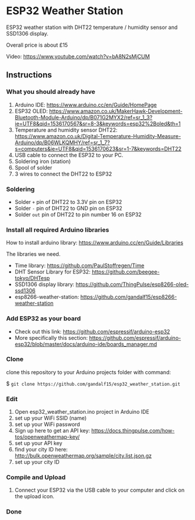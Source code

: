 # ESP32 Weather Station
ESP32 weather station with DHT22 temperature / humidity sensor and SSD1306 display.

Overall price is about £15

Video: https://www.youtube.com/watch?v=bA8N2sMjCUM

## Instructions

### What you should already have
1. Arduino IDE: https://www.arduino.cc/en/Guide/HomePage
2. ESP32 OLED: https://www.amazon.co.uk/MakerHawk-Development-Bluetooth-Module-Arduino/dp/B071G2MYX2/ref=sr_1_3?ie=UTF8&qid=1536170567&sr=8-3&keywords=esp32%2Boled&th=1
3. Temperature and humidity sensor DHT22: https://www.amazon.co.uk/Digital-Temperature-Humidity-Measure-Arduino/dp/B06WLKQMHY/ref=sr_1_7?s=computers&ie=UTF8&qid=1536170623&sr=1-7&keywords=DHT22
4. USB cable to connect the ESP32 to your PC.
5. Soldering iron (station)
6. Spool of solder
7. 3 wires to connect the DHT22 to ESP32

### Soldering
- Solder `+` pin of DHT22 to 3.3V pin on ESP32
- Solder `-` pin of DHT22 to GND pin on ESP32
- Solder `out` pin of DHT22 to pin number 16 on ESP32

### Install all required Arduino libraries
How to install arduino library: https://www.arduino.cc/en/Guide/Libraries

The libraries we need.
- Time library: https://github.com/PaulStoffregen/Time
- DHT Sensor Library for ESP32: https://github.com/beegee-tokyo/DHTesp
- SSD1306 display library: https://github.com/ThingPulse/esp8266-oled-ssd1306
- esp8266-weather-station: https://github.com/gandalf15/esp8266-weather-station

### Add ESP32 as your board
- Check out this link: https://github.com/espressif/arduino-esp32
- More specifically this section: https://github.com/espressif/arduino-esp32/blob/master/docs/arduino-ide/boards_manager.md


### Clone
clone this repository to your Arduino projects folder with command:

$ `git clone https://github.com/gandalf15/esp32_weather_station.git`

### Edit
1. Open esp32_weather_station.ino project in Arduino IDE
2. set up your WiFi SSID (name)
3. set up your WiFi password
4. Sign up here to get an API key: https://docs.thingpulse.com/how-tos/openweathermap-key/
5. set up your API key
6. find your city ID here: http://bulk.openweathermap.org/sample/city.list.json.gz
7. set up your city ID

### Compile and Upload
1. Connect your ESP32 via the USB cable to your computer and click on the upload icon.

### Done
